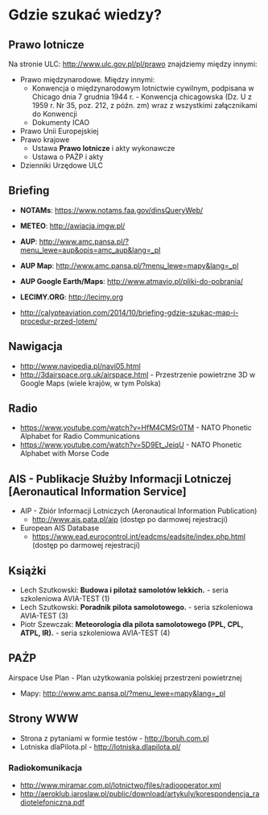 # Gdzie szukać wiedzy?

## Prawo lotnicze
Na stronie ULC: http://www.ulc.gov.pl/pl/prawo znajdziemy między innymi:

* Prawo międzynarodowe. Między innymi:
  * Konwencja o międzynarodowym lotnictwie cywilnym, podpisana w Chicago dnia 7 grudnia 1944 r. - Konwencja chicagowska (Dz. U z 1959 r. Nr 35, poz. 212, z późn. zm) wraz z wszystkimi załącznikami do Konwencji
  * Dokumenty ICAO
* Prawo Unii Europejskiej
* Prawo krajowe
  * Ustawa **Prawo lotnicze** i akty wykonawcze
  * Ustawa o PAŻP i akty
* Dzienniki Urzędowe ULC

## Briefing
* **NOTAMs**: https://www.notams.faa.gov/dinsQueryWeb/
* **METEO**: http://awiacja.imgw.pl/
* **AUP**: http://www.amc.pansa.pl/?menu_lewe=aup&opis=amc_aup&lang=_pl
* **AUP Map**: http://www.amc.pansa.pl/?menu_lewe=mapy&lang=_pl
* **AUP Google Earth/Maps**: http://www.atmavio.pl/pliki-do-pobrania/
* **LECIMY.ORG**: http://lecimy.org


* http://calypteaviation.com/2014/10/briefing-gdzie-szukac-map-i-procedur-przed-lotem/

## Nawigacja
* http://www.navipedia.pl/navi05.html
* http://3dairspace.org.uk/airspace.html - Przestrzenie powietrzne 3D w Google Maps (wiele krajów, w tym Polska)

## Radio
* https://www.youtube.com/watch?v=HfM4CMSr0TM - NATO Phonetic Alphabet for Radio Communications 
* https://www.youtube.com/watch?v=5D9Et_JeiqU - NATO Phonetic Alphabet with Morse Code

## AIS - Publikacje Służby Informacji Lotniczej  [Aeronautical Information Service]
* AIP - Zbiór Informacji Lotniczych (Aeronautical Information Publication)
  * http://www.ais.pata.pl/aip (dostęp po darmowej rejestracji)
* European AIS Database
  * https://www.ead.eurocontrol.int/eadcms/eadsite/index.php.html (dostęp po darmowej rejestracji)

## Książki
* Lech Szutkowski: __Budowa i pilotaż samolotów lekkich.__ - seria szkoleniowa AVIA-TEST (1)
* Lech Szutkowski: __Poradnik pilota samolotowego.__ - seria szkoleniowa AVIA-TEST (3)
* Piotr Szewczak: __Meteorologia dla pilota samolotowego (PPL, CPL, ATPL, IR).__ - seria szkoleniowa AVIA-TEST (4)

## PAŻP
Airspace Use Plan - Plan użytkowania polskiej przestrzeni powietrznej
* Mapy: http://www.amc.pansa.pl/?menu_lewe=mapy&lang=_pl

## Strony WWW
* Strona z pytaniami w formie testów - http://boruh.com.pl
* Lotniska dlaPilota.pl - http://lotniska.dlapilota.pl/

### Radiokomunikacja
* http://www.miramar.com.pl/lotnictwo/files/radiooperator.xml
* http://aeroklub.jaroslaw.pl/public/download/artykuly/korespondencja_radiotelefoniczna.pdf
